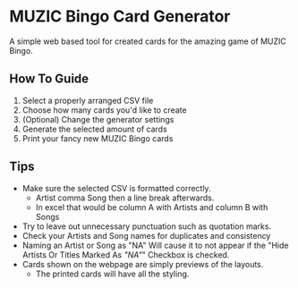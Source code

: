 # MUZIC Bingo Card Generator

A simple web based tool for created cards for the amazing game of MUZIC Bingo.

## How To Guide

1. Select a properly arranged CSV file
2. Choose how many cards you'd like to create
3. (Optional) Change the generator settings
4.  Generate the selected amount of cards
5. Print your fancy new MUZIC Bingo cards

## Tips

- Make sure the selected CSV is formatted correctly.
	- Artist comma Song then a line break afterwards. 
	- In excel that would be column A with Artists and column B with Songs
- Try to leave out unnecessary punctuation such as quotation marks.
- Check your Artists and Song names for duplicates and consistency
- Naming an Artist or Song as "NA" Will cause it to not appear if the "Hide Artists Or Titles Marked As _"NA"_" Checkbox is checked.
- Cards shown on the webpage are simply previews of the layouts.
	- The printed cards will have all the styling.
